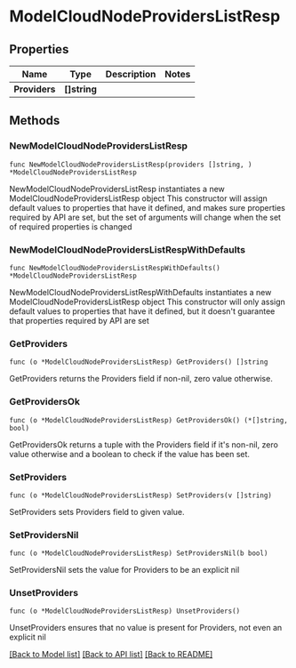 # ModelCloudNodeProvidersListResp

## Properties

Name | Type | Description | Notes
------------ | ------------- | ------------- | -------------
**Providers** | **[]string** |  | 

## Methods

### NewModelCloudNodeProvidersListResp

`func NewModelCloudNodeProvidersListResp(providers []string, ) *ModelCloudNodeProvidersListResp`

NewModelCloudNodeProvidersListResp instantiates a new ModelCloudNodeProvidersListResp object
This constructor will assign default values to properties that have it defined,
and makes sure properties required by API are set, but the set of arguments
will change when the set of required properties is changed

### NewModelCloudNodeProvidersListRespWithDefaults

`func NewModelCloudNodeProvidersListRespWithDefaults() *ModelCloudNodeProvidersListResp`

NewModelCloudNodeProvidersListRespWithDefaults instantiates a new ModelCloudNodeProvidersListResp object
This constructor will only assign default values to properties that have it defined,
but it doesn't guarantee that properties required by API are set

### GetProviders

`func (o *ModelCloudNodeProvidersListResp) GetProviders() []string`

GetProviders returns the Providers field if non-nil, zero value otherwise.

### GetProvidersOk

`func (o *ModelCloudNodeProvidersListResp) GetProvidersOk() (*[]string, bool)`

GetProvidersOk returns a tuple with the Providers field if it's non-nil, zero value otherwise
and a boolean to check if the value has been set.

### SetProviders

`func (o *ModelCloudNodeProvidersListResp) SetProviders(v []string)`

SetProviders sets Providers field to given value.


### SetProvidersNil

`func (o *ModelCloudNodeProvidersListResp) SetProvidersNil(b bool)`

 SetProvidersNil sets the value for Providers to be an explicit nil

### UnsetProviders
`func (o *ModelCloudNodeProvidersListResp) UnsetProviders()`

UnsetProviders ensures that no value is present for Providers, not even an explicit nil

[[Back to Model list]](../README.md#documentation-for-models) [[Back to API list]](../README.md#documentation-for-api-endpoints) [[Back to README]](../README.md)


